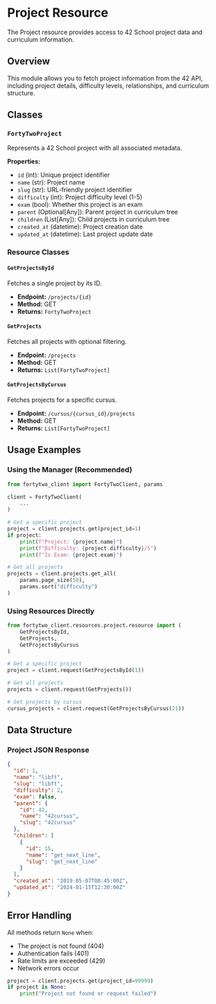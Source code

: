 # Project Resource

The Project resource provides access to 42 School project data and curriculum information.

## Overview

This module allows you to fetch project information from the 42 API, including project details, difficulty levels, relationships, and curriculum structure.

## Classes

### `FortyTwoProject`
Represents a 42 School project with all associated metadata.

**Properties:**
- `id` (int): Unique project identifier
- `name` (str): Project name
- `slug` (str): URL-friendly project identifier
- `difficulty` (int): Project difficulty level (1-5)
- `exam` (bool): Whether this project is an exam
- `parent` (Optional[Any]): Parent project in curriculum tree
- `children` (List[Any]): Child projects in curriculum tree
- `created_at` (datetime): Project creation date
- `updated_at` (datetime): Last project update date

### Resource Classes

#### `GetProjectsById`
Fetches a single project by its ID.
- **Endpoint:** `/projects/{id}`
- **Method:** GET
- **Returns:** `FortyTwoProject`

#### `GetProjects`
Fetches all projects with optional filtering.
- **Endpoint:** `/projects`
- **Method:** GET
- **Returns:** `List[FortyTwoProject]`

#### `GetProjectsByCursus`
Fetches projects for a specific cursus.
- **Endpoint:** `/cursus/{cursus_id}/projects`
- **Method:** GET
- **Returns:** `List[FortyTwoProject]`

## Usage Examples

### Using the Manager (Recommended)

```python
from fortytwo_client import FortyTwoClient, params

client = FortyTwoClient(
    ...
)

# Get a specific project
project = client.projects.get(project_id=1)
if project:
    print(f"Project: {project.name}")
    print(f"Difficulty: {project.difficulty}/5")
    print(f"Is Exam: {project.exam}")

# Get all projects
projects = client.projects.get_all(
    params.page_size(50),
    params.sort("difficulty")
)
```

### Using Resources Directly

```python
from fortytwo_client.resources.project.resource import (
    GetProjectsById,
    GetProjects,
    GetProjectsByCursus
)

# Get a specific project
project = client.request(GetProjectsById(1))

# Get all projects
projects = client.request(GetProjects())

# Get projects by cursus
cursus_projects = client.request(GetProjectsByCursus(21))
```

## Data Structure

### Project JSON Response
```json
{
  "id": 1,
  "name": "libft",
  "slug": "libft",
  "difficulty": 2,
  "exam": false,
  "parent": {
    "id": 42,
    "name": "42cursus",
    "slug": "42cursus"
  },
  "children": [
    {
      "id": 15,
      "name": "get_next_line",
      "slug": "get_next_line"
    }
  ],
  "created_at": "2019-05-07T08:45:00Z",
  "updated_at": "2024-01-15T12:30:00Z"
}
```

## Error Handling

All methods return `None` when:
- The project is not found (404)
- Authentication fails (401)
- Rate limits are exceeded (429)
- Network errors occur

```python
project = client.projects.get(project_id=99999)
if project is None:
    print("Project not found or request failed")
```
